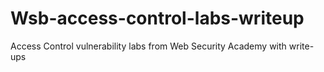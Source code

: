 # Wsb-access-control-labs-writeup
Access Control vulnerability labs from Web Security Academy with write-ups 
